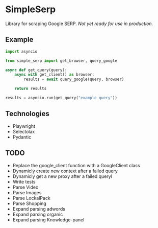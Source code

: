 # SimpleSerp

Library for scraping Google SERP. _Not yet ready for use in production._

## Example

```python
import asyncio

from simple_serp import get_browser, query_google

async def get_query(query):
    async with get_client() as browser:
        results = await query_google(query, browser)

    return results

results = asyncio.run(get_query("example query"))
```

## Technologies

- Playwright
- Selectolax
- Pydantic

## TODO

- Replace the google_client function with a GoogleClient class
- Dynamicly create new context after a failed query
- Dynamicly get a new proxy after a failed queryl
- Write tests
- Parse Video
- Parse Images
- Parse LockalPack
- Parse Shopping
- Expand parsing adwords
- Expand parsing organic
- Expand parsing Knowledge-panel
